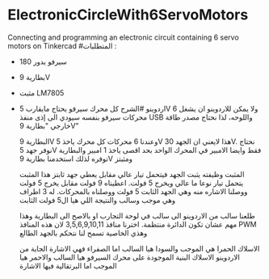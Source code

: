 # ElectronicCircleWith6ServoMotors
Connecting and programming an electronic circuit containing 6 servo motors on Tinkercad
#المتطلبات :
- سيرفو يدور 180
- بطارية 9V
- مثبت LM7805
- اردوينو
  #الشرح
  كل محرك سيرفو يحتاج مايقارب 5V ولا يمكن للاردوينو ان يشغل 6 محركات سيرفو بنفسه سيودي الى إذى منفذ USB واللوحه، لذا نحتاج مصدر طاقة خارجي "بطارية 9V"

  البطارية 9V وعندنا 6 محركات كل محرك ياخذ 5V هذا لايعني ان الجهد 30V. نحتاج نوفر جهد 5V فقط وايضا الامبير في المحرك الواحد بحد اقصى ياخذ 1 امبير والبطارية توفره لذلك استخدمنا بطارية 9V ومثبتز

  المثبت وظيفته يثبت الجهد فيتحمل تيار عالي مقابل يعطي جهد ثابتز هذا المثبت يتحمل تيار نوعا ما عالي ويخرج 5 فولت. اعطيناه 9 فولت مقابل يخرج 5 فولت ووصلنا الاشاره منه وهي الجهد الثابت 5 فولت ووصلناه بالمحركات.
  له 3 اطراف وهي موجب وسالب والنتيجة اللي هيا ال5 فولت الثابت

  طلعنا سالب من الاردوينو الى سالب في لوحة التجارب او بالاصح الى البطارية وهذا مهم عشان تكون الدائرة منتظمة.
  اخترنا منافذ 3,5,6,9,10,11 لان هذه المنافذ PWM وهذي الخاصية تسمح لنا نتحكم بالجهد الطالع

  الاسلاك الحمرا هي الموجب والسودا هيا السالب اما الصفراء فهي الاشارة الجاية من الاردوينو
  الاسلاك البنية الموجودة على محرك السيرفو هيا السالب والاحمر هيا الموجب اما البرتقالية فيها الاشارة 
